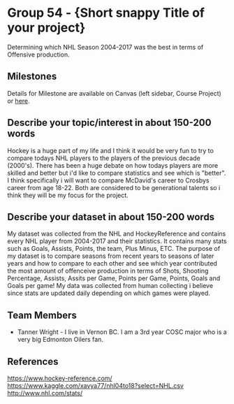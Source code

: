 # Group 54 - {Short snappy Title of your project}

Determining which NHL Season 2004-2017 was the best in terms of Offensive production.

## Milestones

Details for Milestone are available on Canvas (left sidebar, Course Project) or [here](https://firas.moosvi.com/courses/data301/project/milestone01.html).

## Describe your topic/interest in about 150-200 words
Hockey is a huge part of my life and I think it would be very fun to try to compare todays NHL players to the players of the previous decade (2000's). There has been a huge debate on how todays players are more skilled and better but i'd like to compare statistics and see which is "better". I think specifically i will want to compare McDavid's career to Crosbys career from age 18-22. Both are considered to be generational talents so i think they will be my focus for the project.

## Describe your dataset in about 150-200 words
My dataset was collected from the NHL and HockeyReference and contains every NHL player from 2004-2017 and their statistics. It contains many stats such as Goals, Assists, Points, the team, Plus Minus, ETC. The purpose of my dataset is to compare seasons from recent years to seasons of later years and how to compare to each other and see which year contributed the most amount of offenceive production in terms of Shots, Shooting Percentage, Assists, Assits per Game, Points per Game, Points, Goals and Goals per game! My data was collected from human collecting i believe since stats are updated daily depending on which games were played.


## Team Members

- Tanner Wright - I live in Vernon BC. I am a 3rd year COSC major who is a very big Edmonton Oilers fan.
## References

https://www.hockey-reference.com/
https://www.kaggle.com/xavya77/nhl04to18?select=NHL.csv
http://www.nhl.com/stats/
